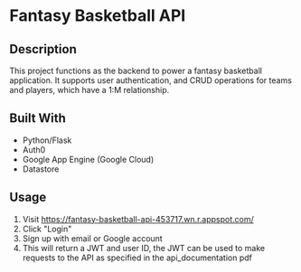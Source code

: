 # Fantasy Basketball API

## Description

This project functions as the backend to power a fantasy basketball application. It supports user authentication, and CRUD operations for teams and players, which have a 1:M relationship.

## Built With

- Python/Flask
- Auth0
- Google App Engine (Google Cloud)
- Datastore

## Usage

1. Visit https://fantasy-basketball-api-453717.wn.r.appspot.com/
2. Click "Login"
3. Sign up with email or Google account
4. This will return a JWT and user ID, the JWT can be used to make requests to the API as specified in the api_documentation pdf
